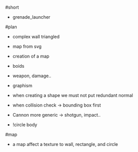 #short

* grenade\_launcher

#plan

* complex wall triangled

* map from svg

* creation of a map

* boids

* weapon, damage..

* graphism

* when creating a shape we must not put redundant normal

* when collision check -> bounding box first

* Cannon more generic ->  shotgun, impact..

* !circle body

#map

* a map affect a texture to wall, rectangle, and circle

